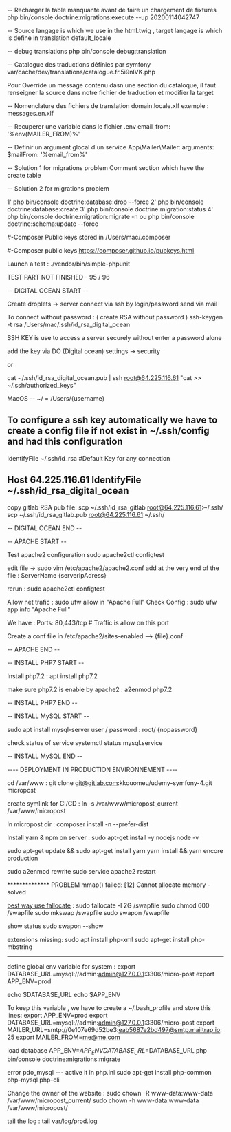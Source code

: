 -- Recharger la table manquante avant de faire un chargement de fixtures
php bin/console doctrine:migrations:execute --up 20200114042747


-- Source langage is which we use in the html.twig , target langage is which is define in translation default_locale

-- debug translations
php bin/console debug:translation


-- Catalogue des traductions définies par symfony
var/cache/dev/translations/catalogue.fr.5i9nlVK.php

Pour Override un message contenu dasn une section du cataloque, il faut renseigner la source dans notre fichier de traduction et modifier la target

-- Nomenclature des fichiers de translation
domain.locale.xlf 
exemple : messages.en.xlf


-- Recuperer une variable dans le fichier .env
 email_from: '%env(MAILER_FROM)%'


-- Definir un argument glocal d'un service
App\Mailer\Mailer:
        arguments:
            $mailFrom: '%email_from%'



-- Solution 1 for migrations problem
   Comment section which have the create table


-- Solution 2 for migrations problem

1' php bin/console doctrine:database:drop --force
2' php bin/console doctrine:database:create
3' php bin/console doctrine:migration:status
4' php bin/console doctrine:migration:migrate -n       ou       php bin/console doctrine:schema:update --force


#-Composer
Public keys stored in /Users/mac/.composer

#-Composer public keys
https://composer.github.io/pubkeys.html


Launch a test :
./vendor/bin/simple-phpunit


TEST PART NOT FINISHED - 95 / 96




-- DIGITAL OCEAN START --

Create droplets -> server
connect via ssh by login/password send via mail

To connect without password : ( create RSA without password )
ssh-keygen -t rsa
/Users/mac/.ssh/id_rsa_digital_ocean

SSH KEY is use to access a server securely without enter a password alone

add the key via DO (Digital ocean)
settings -> security

or

cat ~/.ssh/id_rsa_digital_ocean.pub | ssh root@64.225.116.61 "cat >> ~/.ssh/authorized_keys"

MacOS --
~/ = /Users/{username}


To configure a ssh key automatically  we have to create a config file if not exist in ~/.ssh/config
and had this configuration
------------
IdentifyFile ~/.ssh/id_rsa   #Default Key for any connection

Host 64.225.116.61
  IdentifyFile ~/.ssh/id_rsa_digital_ocean
------------


copy gitlab RSA pub file:
scp ~/.ssh/id_rsa_gitlab root@64.225.116.61:~/.ssh/
scp ~/.ssh/id_rsa_gitlab.pub root@64.225.116.61:~/.ssh/

-- DIGITAL OCEAN END --




-- APACHE START --

Test apache2 configuration
sudo apache2ctl  configtest

edit file -> sudo vim /etc/apache2/apache2.conf
add at the very end of the file : ServerName {serverIpAdress}

rerun : sudo apache2ctl  configtest

Allow net trafic : sudo ufw allow in "Apache Full"
Check Config :  sudo ufw app info "Apache Full"

We have :
Ports:
  80,443/tcp    # Traffic is allow on this port


Create a conf file in /etc/apache2/sites-enabled  --> {file}.conf

-- APACHE END --


-- INSTALL PHP7 START --

Install php7.2 :
apt install php7.2

make sure php7.2 is enable by apache2 :
a2enmod php7.2

-- INSTALL PHP7 END --


-- INSTALL MySQL START --

sudo apt install mysql-server
user / password : root/ {nopassword}

check status of service
systemctl status mysql.service

-- INSTALL MySQL END --


---- DEPLOYMENT IN PRODUCTION ENVIRONNEMENT ----

cd /var/www :
git clone git@gitlab.com:kkouomeu/udemy-symfony-4.git micropost

create symlink for CI/CD :
ln -s /var/www/micropost_current /var/www/micropost

In micropost dir :
composer install -n --prefer-dist

Install yarn & npm on server :
sudo apt-get install -y nodejs
node -v

sudo apt-get update && sudo apt-get install yarn
yarn install && yarn encore production

sudo a2enmod rewrite
sudo service apache2 restart


************** PROBLEM mmap() failed: [12] Cannot allocate memory - solved

[best way use fallocate](https://github.com/geerlingguy/drupal-vm/issues/547#issuecomment-426530245)
 :
sudo fallocate -l 2G /swapfile
sudo chmod 600 /swapfile
sudo mkswap /swapfile
sudo swapon /swapfile

show status  sudo swapon --show



extensions missing:
sudo apt install php-xml
sudo apt-get install php-mbstring


*******

define global env variable for system :
export DATABASE_URL=mysql://admin:admin@127.0.0.1:3306/micro-post
export APP_ENV=prod

echo $DATABASE_URL
echo $APP_ENV


To keep this variable , we have to create a ~/.bash_profile and store this lines:
export APP_ENV=prod
export DATABASE_URL=mysql://admin:admin@127.0.0.1:3306/micro-post
export MAILER_URL=smtp://0e107e69d52be3:eab5687e2bd497@smtp.mailtrap.io:25
export MAILER_FROM=me@me.com

load database
APP_ENV=$APP_ENV DATABASE_URL=$DATABASE_URL php bin/console doctrine:migrations:migrate


error pdo_mysql ---
active it in php.ini
sudo apt-get install php-common php-mysql php-cli


Change the owner of the website :
sudo chown -R www-data:www-data /var/www/micropost_current/
sudo chown -h www-data:www-data /var/www/micropost/


tail the log :
tail var/log/prod.log